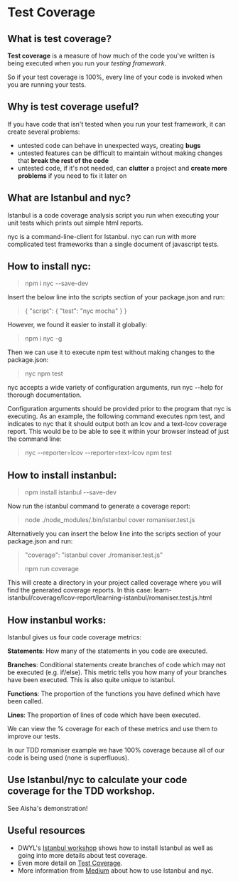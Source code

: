 # Test Coverage
## What is test coverage?
**Test coverage** is a measure of how much of the code you've written is being executed when you run your _testing framework_.

So if your test coverage is 100%, every line of your code is invoked when you are running your tests.

## Why is test coverage useful?
If you have code that isn't tested when you run your test framework, it can create several problems:

* untested code can behave in unexpected ways, creating **bugs**
* untested features can be difficult to maintain without making changes that **break the rest of the code**
* untested code, if it's not needed, can **clutter** a project and **create more problems** if you need to fix it later on

## What are Istanbul and nyc?

Istanbul is a code coverage analysis script you run when executing your unit tests which prints out simple html reports.

nyc is a command-line-client for Istanbul. nyc can run with more complicated test frameworks than a single document of javascript tests.

How to install nyc:
-------------------

> npm i nyc --save-dev

Insert the below line into the scripts section of your package.json and run:

> {   "script": {
>     "test": "nyc mocha"   } }

However, we found it easier to install it globally:

> npm i nyc -g

Then we can use it to execute npm test without making changes to the package.json:

> nyc npm test

nyc accepts a wide variety of configuration arguments, run nyc --help for thorough documentation.

Configuration arguments should be provided prior to the program that nyc is executing. As an example, the following command executes npm test, and indicates to nyc that it should output both an lcov and a text-lcov coverage report. This would be to be able to see it within your browser instead of just the command line:

> nyc --reporter=lcov --reporter=text-lcov npm test


How to install instanbul:
-------------------------

> npm install istanbul --save-dev

Now run the istanbul command to generate a coverage report:

> node ./node_modules/.bin/istanbul cover romaniser.test.js

Alternatively you can insert the below line into the scripts section of your package.json and run:

> "coverage": "istanbul cover ./romaniser.test.js"
>
> npm run coverage

This will create a directory in your project called coverage where you will find the generated coverage reports. In this case: learn-istanbul/coverage/lcov-report/learning-istanbul/romaniser.test.js.html

How instanbul works:
--------------------

Istanbul gives us four code coverage metrics:

**Statements**: How many of the statements in you code are executed.

**Branches**: Conditional statements create branches of code which may not be executed (e.g. if/else). This metric tells you how many of your branches have been executed. This is also quite unique to istanbul.

**Functions**: The proportion of the functions you have defined which have been called.

**Lines**: The proportion of lines of code which have been executed.

We can view the % coverage for each of these metrics and use them to improve our tests.

In our TDD romaniser example we have 100% coverage because all of our code is being used (none is superfluous).


## Use Istanbul/nyc to calculate your code coverage for the TDD workshop.
See Aisha's demonstration!

## Useful resources
* DWYL's [Istanbul workshop](https://github.com/dwyl/learn-istanbul) shows how to install Istanbul as well as going into more details about test coverage.
* Even more detail on [Test Coverage](http://www.softwaretestingclass.com/test-coverage-in-software-testing/).
* More information from [Medium](https://medium.com/@novemberborn/code-coverage-with-babel-istanbul-nyc-83b8c2f1093) about how to use Istanbul and nyc.
